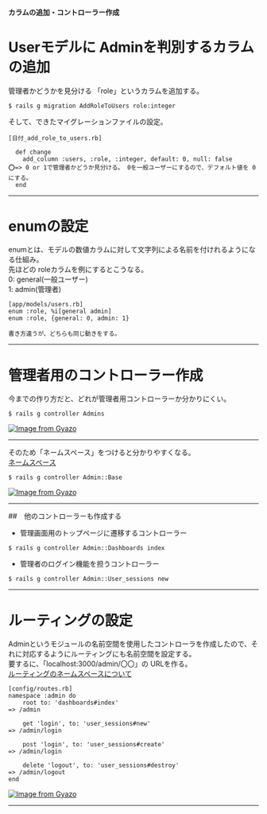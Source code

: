 #### カラムの追加・コントローラー作成

# Userモデルに Adminを判別するカラムの追加
管理者かどうかを見分ける 「role」というカラムを追加する。    
~~~
$ rails g migration AddRoleToUsers role:integer
~~~
    
そして、できたマイグレーションファイルの設定。
~~~
[日付_add_role_to_users.rb]

  def change
    add_column :users, :role, :integer, default: 0, null: false
⭕️=> 0 or 1で管理者かどうか見分ける。 0を一般ユーザーにするので、デフォルト値を 0にする。
  end
~~~
***

# enumの設定
enumとは、モデルの数値カラムに対して文字列による名前を付けれるようになる仕組み。    
先ほどの roleカラムを例にするとこうなる。    
0: general(一般ユーザー)    
1: admin(管理者)    
~~~
[app/models/users.rb]
enum :role, %i[general admin]
enum :role, {general: 0, admin: 1}

書き方違うが、どちらも同じ動きをする。
~~~
***

# 管理者用のコントローラー作成
今までの作り方だと、どれが管理者用コントローラーか分かりにくい。
~~~
$ rails g controller Admins
~~~   
[![Image from Gyazo](https://i.gyazo.com/f1da0bd6b294be0ca49a4cd4f39b662c.png)](https://gyazo.com/f1da0bd6b294be0ca49a4cd4f39b662c)    
***       
        
そのため「ネームスペース」をつけると分かりやすくなる。        
[ネームスペース](https://github.com/Tarara33/TIL/blob/main/Rails/Rails%E3%83%A1%E3%83%A2/%E5%90%8D%E5%89%8D%E7%A9%BA%E9%96%93.md)
~~~
$ rails g controller Admin::Base
~~~
[![Image from Gyazo](https://i.gyazo.com/ef31cab3f1b164d4eb482ab845b53aa2.png)](https://gyazo.com/ef31cab3f1b164d4eb482ab845b53aa2)
***

##　他のコントローラーも作成する
- 管理画面用のトップページに遷移するコントローラー
~~~
$ rails g controller Admin::Dashboards index
~~~

- 管理者のログイン機能を担うコントローラー
~~~
$ rails g controller Admin::User_sessions new
~~~
***

# ルーティングの設定
Adminというモジュールの名前空間を使用したコントローラを作成したので、それに対応するようにルーティングにも名前空間を設定する。      
要するに、「localhost:3000/admin/〇〇」の URLを作る。        
[ルーティングのネームスペースについて](https://github.com/Tarara33/TIL/blob/main/Rails/Controller/Routes.md)
~~~
[config/routes.rb]
namespace :admin do
    root to: 'dashboards#index'
=> /admin

    get 'login', to: 'user_sessions#new'
=> /admin/login

    post 'login', to: 'user_sessions#create'
=> /admin/login

    delete 'logout', to: 'user_sessions#destroy'
=> /admin/logout
end
~~~
[![Image from Gyazo](https://i.gyazo.com/d570651cad2b3da0d2c685ce367bfeea.png)](https://gyazo.com/d570651cad2b3da0d2c685ce367bfeea)
***


